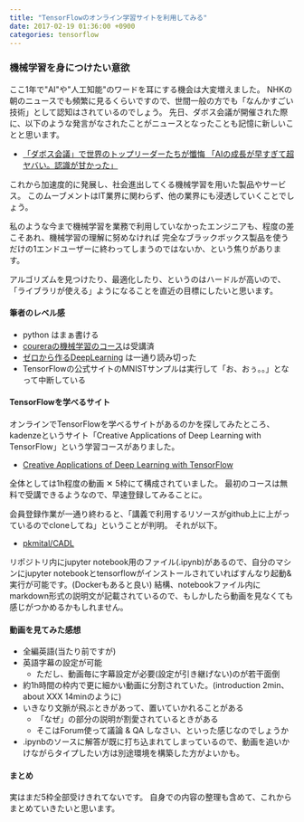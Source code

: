 ```yaml
---
title: "TensorFlowのオンライン学習サイトを利用してみる"
date: 2017-02-19 01:36:00 +0900
categories: tensorflow 
---
```


### 機械学習を身につけたい意欲
ここ1年で"AI"や"人工知能"のワードを耳にする機会は大変増えました。
NHKの朝のニュースでも頻繁に見るくらいですので、世間一般の方でも「なんかすごい技術」として認知はされているのでしょう。
先日、ダボス会議が開催された際に、以下のような発言がなされたことがニュースとなったことも記憶に新しいことと思います。

* [「ダボス会議」で世界のトップリーダーたちが懺悔 「AIの成長が早すぎて超ヤバい。認識が甘かった」](http://tocana.jp/2017/02/post_12245_entry.html)

これから加速度的に発展し、社会進出してくる機械学習を用いた製品やサービス。
このムーブメントはIT業界に関わらず、他の業界にも浸透していくことでしょう。

私のような今まで機械学習を業務で利用していなかったエンジニアも、程度の差こそあれ、機械学習の理解に努めなければ
完全なブラックボックス製品を使うだけの1エンドユーザーに終わってしまうのではないか、という焦りがあります。

アルゴリズムを見つけたり、最適化したり、というのはハードルが高いので、「ライブラリが使える」ようになることを直近の目標にしたいと思います。

#### 筆者のレベル感
* python はまぁ書ける
* [coureraの機械学習のコース](https://www.coursera.org/learn/machine-learning/home/welcome)は受講済
* [ゼロから作るDeepLearning](https://www.amazon.co.jp/%E3%82%BC%E3%83%AD%E3%81%8B%E3%82%89%E4%BD%9C%E3%82%8BDeep-Learning-Python%E3%81%A7%E5%AD%A6%E3%81%B6%E3%83%87%E3%82%A3%E3%83%BC%E3%83%97%E3%83%A9%E3%83%BC%E3%83%8B%E3%83%B3%E3%82%B0%E3%81%AE%E7%90%86%E8%AB%96%E3%81%A8%E5%AE%9F%E8%A3%85-%E6%96%8E%E8%97%A4-%E5%BA%B7%E6%AF%85/dp/4873117585/ref=sr_1_fkmr0_1?ie=UTF8&qid=1487429614&sr=8-1-fkmr0&keywords=%E3%82%BC%E3%83%AD%E3%81%8B%E3%82%89+%E6%A9%9F%E6%A2%B0%E5%AD%A6%E7%BF%92) は一通り読み切った
* TensorFlowの公式サイトのMNISTサンプルは実行して「お、おぅ。。」となって中断している

#### TensorFlowを学べるサイト
オンラインでTensorFlowを学べるサイトがあるのかを探してみたところ、kadenzeというサイト「Creative Applications of Deep Learning with TensorFlow」という学習コースがありました。
* [Creative Applications of Deep Learning with TensorFlow](https://www.kadenze.com/courses/creative-applications-of-deep-learning-with-tensorflow/info)

全体としては1h程度の動画 ✕ 5枠にて構成されていました。
最初のコースは無料で受講できるようなので、早速登録してみることに。

会員登録作業が一通り終わると、「講義で利用するリソースがgithub上に上がっているのでcloneしてね」ということが判明。
それが以下。

* [pkmital/CADL](https://github.com/pkmital/CADL)

リポジトリ内にjupyter notebook用のファイル(.ipynb)があるので、自分のマシンにjupyter notebookとtensorflowがインストールされていればすんなり起動&実行が可能です。(Dockerもあると良い)
結構、notebookファイル内にmarkdown形式の説明文が記載されているので、もしかしたら動画を見なくても感じがつかめるかもしれません。

#### 動画を見てみた感想
* 全編英語(当たり前ですが)
* 英語字幕の設定が可能
  - ただし、動画毎に字幕設定が必要(設定が引き継げない)のが若干面倒
* 約1h時間の枠内で更に細かい動画に分割されていた。(introduction 2min、 about XXX 14minのように)
* いきなり文脈が飛ぶときがあって、置いていかれることがある
  - 「なぜ」の部分の説明が割愛されているときがある
  - そこはForum使って議論 & QA しなさい、といった感じなのでしょうか
* .ipynbのソースに解答が既に打ち込まれてしまっているので、動画を追いかけながらタイプしたい方は別途環境を構築した方がよいかも。

#### まとめ
実はまだ5枠全部受けきれてないです。
自身での内容の整理も含めて、これからまとめていきたいと思います。